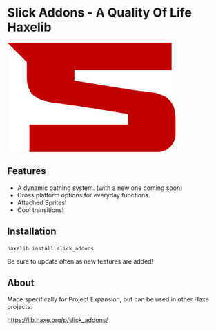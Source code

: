 # Slick Addons - A Quality Of Life Haxelib

![](https://github.com/SlickFromMars/Slick-Addons/blob/main/include/images/SLICK_LOGO_SMALL.png)

## Features

* A dynamic pathing system. (with a new one coming soon)
* Cross platform options for everyday functions.
* Attached Sprites!
* Cool transitions!

## Installation
 
`haxelib install slick_addons`

Be sure to update often as new features are added!

## About

Made specifically for Project Expansion, but can be used in other Haxe projects.

https://lib.haxe.org/p/slick_addons/
